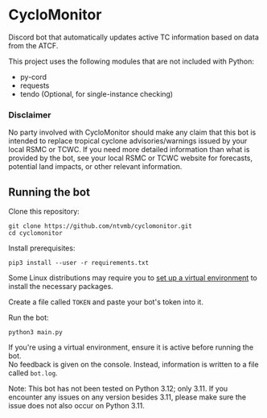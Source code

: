 # CycloMonitor
Discord bot that automatically updates active TC information based on data from the ATCF.

This project uses the following modules that are not included with Python:  
* py-cord
* requests
* tendo (Optional, for single-instance checking)
### Disclaimer
No party involved with CycloMonitor should make any claim that this bot is intended to replace tropical cyclone advisories/warnings issued by your local RSMC or TCWC. If you need more detailed information than what is provided by the bot, see your local RSMC or TCWC website for forecasts, potential land impacts, or other relevant information.

## Running the bot
Clone this repository:
```
git clone https://github.com/ntvmb/cyclomonitor.git
cd cyclomonitor
```
Install prerequisites:
```
pip3 install --user -r requirements.txt
```
Some Linux distributions may require you to [set up a virtual environment](https://docs.python.org/3/library/venv.html) to install the necessary packages.

Create a file called `TOKEN` and paste your bot's token into it.

Run the bot:
```
python3 main.py
```
If you're using a virtual environment, ensure it is active before running the bot.  
No feedback is given on the console. Instead, information is written to a file called `bot.log`.

Note: This bot has not been tested on Python 3.12; only 3.11. If you encounter any issues on any version besides 3.11, please make sure the issue does not also occur on Python 3.11.

